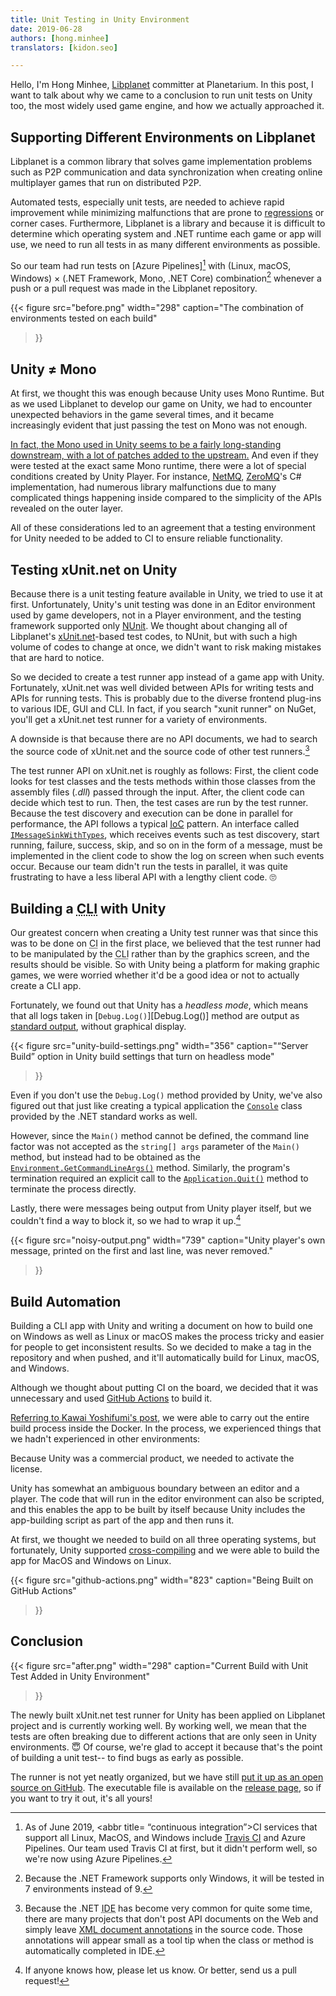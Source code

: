 ```yaml
---
title: Unit Testing in Unity Environment
date: 2019-06-28
authors: [hong.minhee]
translators: [kidon.seo]

---
```



Hello, I'm Hong Minhee, [Libplanet] committer at Planetarium. 
In this post, I want to talk about why we came to a conclusion to run unit tests on Unity too, 
the most widely used game engine, and how we actually approached it.

Supporting Different Environments on Libplanet
---------------------------------------

Libplanet is a common library that solves game implementation problems such as P2P communication and 
data synchronization when creating online multiplayer games that run on distributed P2P.

Automated tests, especially unit tests, are needed to achieve rapid improvement while minimizing malfunctions 
that are prone to [regressions] or corner cases. Furthermore, Libplanet is a library and because it is 
difficult to determine which operating system and .NET runtime each game or app will use, we need to run all 
tests in as many different environments as possible.

So our team had run tests on [Azure Pipelines][^1] with (Linux, macOS, Windows) × (.NET Framework, Mono, .NET Core) 
combination[^2] whenever a push or a pull request was made in the Libplanet repository.

{{< 
figure 
src="before.png" 
width="298" 
caption="The combination of environments tested on each build"
>}}

Unity ≠ Mono
------------

At first, we thought this was enough because Unity uses Mono Runtime. But as we used Libplanet to develop 
our game on Unity, we had to encounter unexpected behaviors in the game several times, and it became increasingly 
evident that just passing the test on Mono was not enough.

[In fact, the Mono used in Unity seems to be a fairly long-standing downstream, with a lot of patches added 
to the upstream.][unity-mono] And even if they were tested at the exact same Mono runtime, there were a lot 
of special conditions created by Unity Player. For instance, [NetMQ], [ZeroMQ]'s C# implementation, had 
numerous library malfunctions due to many complicated things happening inside compared to the simplicity of 
the APIs revealed on the outer layer.

All of these considerations led to an agreement that a testing environment for Unity needed to be added to CI 
to ensure reliable functionality.

Testing xUnit.net on Unity
--------------------------

Because there is a unit testing feature available in Unity, we tried to use it at first. Unfortunately, Unity's 
unit testing was done in an Editor environment used by game developers, not in a Player environment, and the 
testing framework supported only [NUnit]. We thought about changing all of Libplanet's [xUnit.net]-based test 
codes, to NUnit, but with such a high volume of codes to change at once, we didn't want to risk making mistakes 
that are hard to notice.

So we decided to create a test runner app instead of a game app with Unity. Fortunately, xUnit.net was well divided 
between APIs for writing tests and APIs for running tests. This is probably due to the diverse frontend plug-ins to 
various IDE, GUI and CLI. In fact, if you search "xunit runner" on NuGet, you'll get a xUnit.net test runner for a 
variety of environments.

A downside is that because there are no API documents, we had to search the source code of xUnit.net and the source 
code of other test runners.[^3]

The test runner API on xUnit.net is roughly as follows: First, the client code looks for test classes and the tests 
methods within those classes from the assembly files (*.dll*) passed through the input. After, the client code can 
decide which test to run. Then, the test cases are run by the test runner. Because the test discovery and execution 
can be done in parallel for performance, the API follows a typical [<abbr title="inversion of control">IoC</abbr>][IoC] 
pattern. An interface called [`IMessageSinkWithTypes`][IMessageSinkWithTypes], which receives events such as test 
discovery, start running, failure, success, skip, and so on in the form of a message, must be implemented in the client 
code to show the log on screen when such events occur. Because our team didn't run the tests in parallel, it was quite 
frustrating to have a less liberal API with a lengthy client code. 🙄

Building a <abbr title="command-line interface">CLI</abbr> with Unity
----------------------------------------------------------------------

Our greatest concern when creating a Unity test runner was that since this was to be done on 
<abbr title="continuous integration">CI</abbr> in the first place, we believed that the test runner had to be manipulated 
by the <abbr title="command-line interface">CLI</abbr> rather than by the graphics screen, and the results should be 
visible. So with Unity being a platform for making graphic games, we were worried whether it'd be a good idea or not to 
actually create a CLI app.

Fortunately, we found out that Unity has a <dfn>headless mode</dfn>, which means that all logs taken in 
[`Debug.Log()`][Debug.Log()] method are output as [standard output][stdout], without graphical display.

{{< 
figure 
src="unity-build-settings.png" 
width="356" 
caption="<q>Server Build</q> option in Unity build settings that turn on headless mode"
>}}

Even if you don't use the `Debug.Log()` method provided by Unity, we've also figured out that just like creating a 
typical application the [`Console`][Console] class provided by the .NET standard works as well.

However, since the `Main()` method cannot be defined, the command line factor was not accepted as the `string[] args`
parameter of the `Main()` method, but instead had to be obtained as the [`Environment.GetCommandLineArgs()`][GetCommandLineArgs] 
method. Similarly, the program's termination required an explicit call to the [`Application.Quit()`][Quit] method to 
terminate the process directly.

Lastly, there were messages being output from Unity player itself, but we couldn't find a way to block it, so we had 
to wrap it up.[^4]

{{< 
figure 
src="noisy-output.png" 
width="739" 
caption="Unity player's own message, printed on the first and last line, was never removed."
>}}

Build Automation
----------------

Building a CLI app with Unity and writing a document on how to build one on Windows as well as Linux or macOS makes 
the process tricky and easier for people to get inconsistent results. So we decided to make a tag in the repository 
and when pushed, and it'll automatically build for Linux, macOS, and Windows.

Although we thought about putting CI on the board, we decided that it was unnecessary and used [GitHub Actions] to build it.

[Referring to Kawai Yoshifumi's post][5], we were able to carry out the entire build process inside the Docker. 
In the process, we experienced things that we hadn't experienced in other environments:

Because Unity was a commercial product, we needed to activate the license.

Unity has somewhat an ambiguous boundary between an editor and a player. The code that will run in the editor environment 
can also be scripted, and this enables the app to be built by itself because Unity includes the app-building script as 
part of the app and then runs it. 

At first, we thought we needed to build on all three operating systems, but fortunately, Unity supported [cross-compiling][6] 
and we were able to build the app for MacOS and Windows on Linux.

{{< 
figure 
src="github-actions.png" 
width="823" 
caption="Being Built on GitHub Actions"
>}}

Conclusion
----------

{{< 
figure 
src="after.png" 
width="298" 
caption="Current Build with Unit Test Added in Unity Environment"
>}}

The newly built xUnit.net test runner for Unity has been applied on Libplanet project and is currently working well. 
By working well, we mean that the tests are often breaking due to
different actions that are only seen in Unity environments. 😇 Of course, we're glad to accept it because that's the 
point of building a unit test-- to find bugs as early as possible.

The runner is not yet neatly organized, but we have still [put it up as an open source on GitHub][7]. The executable 
file is available on the [release page][8], so if you want to try it out, it's all yours!

[Libplanet]: https://libplanet.io/
[regressions]: https://en.wikipedia.org/wiki/Software_regression
[Azure Pipelines]: https://dev.azure.com/planetarium/libplanet/_build?definitionId=3
[Travis CI]: https://travis-ci.com/
[unity-mono]: https://github.com/Unity-Technologies/mono
[ZeroMQ]: http://zeromq.org/
[NetMQ]: https://github.com/zeromq/netmq
[NUnit]: https://nunit.org/
[xUnit.net]: https://xunit.net/
[xmldoc]: https://docs.microsoft.com/dotnet/csharp/programming-guide/xmldoc/
[IoC]: https://en.wikipedia.org/wiki/Inversion_of_control
[IMessageSinkWithTypes]: https://github.com/xunit/xunit/blob/2.4.1/src/xunit.runner.utility/Messages/IMessageSinkWithTypes.cs
[Debug.Log]: https://docs.unity3d.com/ScriptReference/Debug.Log.html
[stdout]: https://en.wikipedia.org/wiki/Standard_streams#Standard_output_(stdout)
[Console]: https://docs.microsoft.com/dotnet/api/system.console
[GetCommandLineArgs]: https://docs.microsoft.com/dotnet/api/system.environment.getcommandlineargs
[Quit]: https://docs.unity3d.com/ScriptReference/Application.Quit.html
[GitHub Actions]: https://github.com/features/actions
[5]: https://medium.com/@neuecc/using-circle-ci-to-build-test-make-unitypackage-on-unity-9f9fa2b3adfd
[6]: https://en.wikipedia.org/wiki/Cross_compiler
[7]: https://github.com/planetarium/xunit-unity-runner
[8]: https://github.com/planetarium/xunit-unity-runner/releases


[^1]: As of June 2019, <abbr title= “continuous integration”>CI</abbr> services that support all Linux, MacOS, and 
Windows include [Travis CI] and Azure Pipelines. Our team used Travis CI at first, but it didn't perform well, so 
we're now using Azure Pipelines. 
[^2]: Because the .NET Framework supports only Windows, it will be tested in 7 environments instead of 9. 
[^3]: Because the .NET <abbr title="integrated development environment">IDE</abbr> has become very common for quite 
some time, there are many projects that don't post API documents on the Web and simply leave [XML document annotations][xmldoc] 
in the source code. Those annotations will appear small as a tool tip when the class or method is automatically completed in IDE. 
[^4]: If anyone knows how, please let us know. Or better, send us a pull request!
